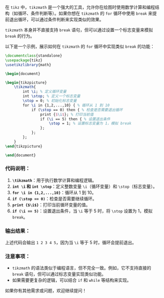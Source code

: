 在 `tikz` 中，`tikzmath` 是一个强大的工具，允许你在绘图时使用数学计算和编程结构（如循环、条件判断等）。如果你想在 `tikzmath` 的 `for` 循环中使用 `break` 来提前退出循环，可以通过条件判断来实现类似的效果。

`tikzmath` 本身并不直接支持 `break` 语句，但可以通过设置一个标志变量来模拟 `break` 的行为。

以下是一个示例，展示如何在 `tikzmath` 的 `for` 循环中实现类似 `break` 的功能：

```latex
\documentclass{standalone}
\usepackage{tikz}
\usetikzlibrary{math}

\begin{document}

\begin{tikzpicture}
    \tikzmath{
        int \i; % 定义循环变量
        int \stop; % 定义一个标志变量
        \stop = 0; % 初始化标志变量
        for \i in {1,2,...,10} { % 循环从 1 到 10
            if (\stop == 0) then { % 检查是否需要退出循环
                print {$\i$}; % 打印当前值
                if (\i == 5) then { % 设置退出条件
                    \stop = 1; % 设置标志变量为 1，模拟 break
                };
            };
        };
    }
\end{tikzpicture}

\end{document}
```

### 代码说明：

1. **`\tikzmath`**：用于执行数学计算和编程逻辑。
2. **`int \i` 和 `int \stop`**：定义整数变量 `\i`（循环变量）和 `\stop`（标志变量）。
3. **`for \i in {1,2,...,10}`**：循环从 1 到 10。
4. **`if (\stop == 0)`**：检查是否需要继续循环。
5. **`print {$\i$}`**：打印当前循环变量的值。
6. **`if (\i == 5)`**：设置退出条件，当 `\i` 等于 5 时，将 `\stop` 设置为 1，模拟 `break`。

### 输出结果：

上述代码会输出 `1 2 3 4 5`，因为当 `\i` 等于 5 时，循环会提前退出。

### 注意事项：

- `tikzmath` 的语法类似于编程语言，但不完全一致。例如，它不支持直接的 `break` 语句，但可以通过标志变量实现类似功能。
- 如果需要更复杂的逻辑，可以结合 `if` 和 `while` 等结构来实现。

如果你有其他需求或问题，欢迎继续提问！
